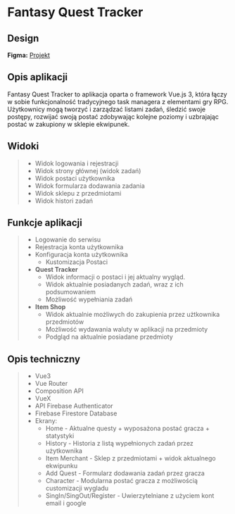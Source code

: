 # Fantasy Quest Tracker

## Design

**Figma:** [Projekt](https://www.figma.com/file/FEFe6yD64K6KuKz90uXfLe/Fantasy-Quest-Tracker?type=design&node-id=0%3A1&mode=design&t=6zo3D0WPmgNciwgn-1)

## Opis aplikacji

Fantasy Quest Tracker to aplikacja oparta o framework Vue.js 3, która łączy w sobie funkcjonalność tradycyjnego task managera z elementami gry RPG. Użytkownicy mogą tworzyć i zarządzać listami zadań, śledzić swoje postępy, rozwijać swoją postać zdobywając kolejne poziomy i uzbrajając postać w zakupiony w sklepie ekwipunek.

## Widoki

> - Widok logowania i rejestracji
> - Widok strony głównej (widok zadań)
> - Widok postaci użytkownika
> - Widok formularza dodawania zadania
> - Widok sklepu z przedmiotami
> - Widok histori zadań

## Funkcje aplikacji

> - Logowanie do serwisu
> - Rejestracja konta użytkownika
> - Konfiguracja konta użytkownika
>   - Kustomizacja Postaci
> - **Quest Tracker**
>   - Widok informacji o postaci i jej aktualny wygląd.
>   - Widok aktualnie posiadanych zadań, wraz z ich podsumowaniem
>   - Możliwość wypełniania zadań
> - **Item Shop**
>   - Widok aktualnie możliwych do zakupienia przez użtkownika przedmiotów
>   - Możliwość wydawania waluty w aplikacji na przedmioty
>   - Podgląd na aktualnie posiadane przedmioty

## Opis techniczny

> - Vue3
> - Vue Router
> - Composition API
> - VueX
> - API Firebase Authenticator
> - Firebase Firestore Database
> - Ekrany:
>   - Home - Aktualne questy + wyposażona postać gracza + statystyki
>   - History - Historia z listą wypełnionych zadań przez użytkownika
>   - Item Merchant - Sklep z przedmiotami + widok aktualnego ekwipunku
>   - Add Quest - Formularz dodawania zadań przez gracza
>   - Character - Modularna postać gracza z możliwością customizacji wygladu
>   - SingIn/SingOut/Register - Uwierzytelniane z użyciem kont email i google
